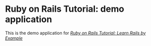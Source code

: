 # Ruby on Rails Tutorial: demo application

This is the demo application for [*Ruby on Rails Tutorial: Learn Rails by Example*](http://railstutorial.org)
